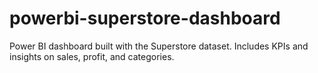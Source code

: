 # powerbi-superstore-dashboard
Power BI dashboard built with the Superstore dataset. Includes KPIs and insights on sales, profit, and categories.
